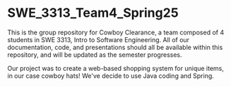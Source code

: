 # SWE_3313_Team4_Spring25
This is the group repository for Cowboy Clearance, a team composed of 4 students in SWE 3313, Intro to Software Engineering. All of our documentation, code, and presentations should all be available within this repository, and will be updated as the semester progresses.

Our project was to create a web-based shopping system for unique items, in our case cowboy hats! We've decide to use Java coding and Spring.
